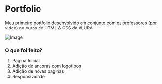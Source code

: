 # Portfolio
Meu primeiro portfolio desenvolvido em conjunto com os professores (por video) no curso de HTML & CSS da ALURA

![Image](https://pasteboard.co/vuz5PxFUskQV.png)

### O que foi feito?

1.  Pagina Inicial
2.  Adição de ancoras com logotipos
3.  Adição de novas paginas
4.  Responsividade
